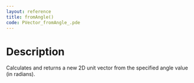 ```yaml
---
layout: reference
title: fromAngle()
code: PVector_fromAngle_.pde
---
```


# Description

Calculates and returns a new 2D unit vector from the specified angle value (in radians).


